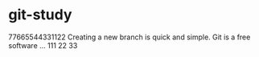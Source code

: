 # git-study
77665544331122
Creating a new branch is quick and simple.
Git is a free software ...
111
22
33
